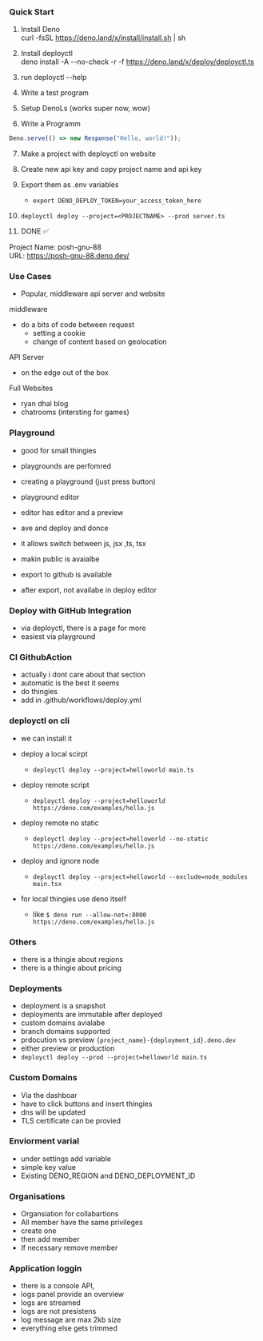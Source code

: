 ### Quick Start

1. Install Deno\
   curl -fsSL https://deno.land/x/install/install.sh | sh

2. Install deployctl\
   deno install -A --no-check -r -f https://deno.land/x/deploy/deployctl.ts

3. run deployctl --help

4. Write a test program

5. Setup DenoLs (works super now, wow)

6. Write a Programm

```ts
Deno.serve(() => new Response("Hello, world!"));
```

7. Make a project with deployctl on website

8. Create new api key and copy project name and api key

9. Export them as .env variables
   - `export DENO_DEPLOY_TOKEN=your_access_token_here`

10. `deployctl deploy --project=<PROJECTNAME> --prod server.ts`

11. DONE ✅

Project Name: posh-gnu-88\
URL: https://posh-gnu-88.deno.dev/

### Use Cases

- Popular, middleware api server and website

middleware

- do a bits of code between request
  - setting a cookie
  - change of content based on geolocation

API Server

- on the edge out of the box

Full Websites

- ryan dhal blog
- chatrooms (intersting for games)

### Playground

- good for small thingies
- playgrounds are perfomred

- creating a playground (just press button)
- playground editor
- editor has editor and a preview
- ave and deploy and donce
- it allows switch between js, jsx ,ts, tsx
- makin public is avaialbe
- export to github is available
- after export, not availabe in deploy editor

### Deploy with GitHub Integration

- via deployctl, there is a page for more
- easiest via playground

### CI GithubAction

- actually i dont care about that section
- automatic is the best it seems
- do thingies
- add in .github/workflows/deploy.yml

### deployctl on cli

- we can install it
- deploy a local scirpt
  - `deployctl deploy --project=helloworld main.ts`
- deploy remote script
  - `deployctl deploy --project=helloworld https://deno.com/examples/hello.js`
- deploy remote no static
  - `deployctl deploy --project=helloworld --no-static https://deno.com/examples/hello.js`
- deploy and ignore node
  - `deployctl deploy --project=helloworld --exclude=node_modules main.tsx`

- for local thingies use deno itself
  - like `$ deno run --allow-net=:8000 https://deno.com/examples/hello.js`

### Others

- there is a thingie about regions
- there is a thingie about pricing

### Deployments

- deployment is a snapshot
- deployments are immutable after deployed
- custom domains avialabe
- branch domains supported
- prdocution vs preview `{project_name}-{deployment_id}.deno.dev`
- either preview or production
- `deployctl deploy --prod --project=helloworld main.ts`

### Custom Domains

- Via the dashboar
- have to click buttons and insert thingies
- dns will be updated
- TLS certificate can be provied

### Enviorment varial

- under settings add variable
- simple key value
- Existing DENO\_REGION and DENO\_DEPLOYMENT\_ID

### Organisations

- Organsiation for collabartions
- All member have the same privileges
- create one
- then add member
- If necessary remove member

### Application loggin

- there is a console API,
- logs panel provide an overview
- logs are streamed
- logs are not presistens
- log message are max 2kb size
- everything else gets trimmed
